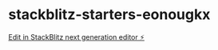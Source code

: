 # stackblitz-starters-eonougkx

[Edit in StackBlitz next generation editor ⚡️](https://stackblitz.com/~/github.com/Omarzaatouri/stackblitz-starters-eonougkx)